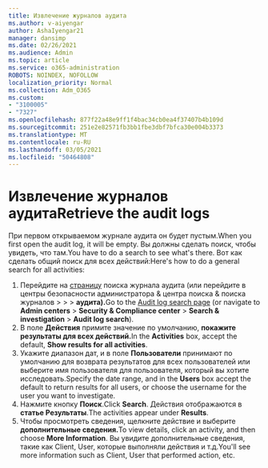 ```yaml
---
title: Извлечение журналов аудита
ms.author: v-aiyengar
author: AshaIyengar21
manager: dansimp
ms.date: 02/26/2021
ms.audience: Admin
ms.topic: article
ms.service: o365-administration
ROBOTS: NOINDEX, NOFOLLOW
localization_priority: Normal
ms.collection: Adm_O365
ms.custom:
- "3100005"
- "7327"
ms.openlocfilehash: 877f22a48e9ff1f4bac34cb0ea4f37407b4b109d
ms.sourcegitcommit: 251e2e82571fb3bb1fbe3dbf7bfca30e004b3373
ms.translationtype: MT
ms.contentlocale: ru-RU
ms.lasthandoff: 03/05/2021
ms.locfileid: "50464808"
---
```

# <a name="retrieve-the-audit-logs"></a><span data-ttu-id="0dcc1-102">Извлечение журналов аудита</span><span class="sxs-lookup"><span data-stu-id="0dcc1-102">Retrieve the audit logs</span></span>

<span data-ttu-id="0dcc1-103">При первом открываемом журнале аудита он будет пустым.</span><span class="sxs-lookup"><span data-stu-id="0dcc1-103">When you first open the audit log, it will be empty.</span></span> <span data-ttu-id="0dcc1-104">Вы должны сделать поиск, чтобы увидеть, что там.</span><span class="sxs-lookup"><span data-stu-id="0dcc1-104">You have to do a search to see what's there.</span></span> <span data-ttu-id="0dcc1-105">Вот как сделать общий поиск для всех действий:</span><span class="sxs-lookup"><span data-stu-id="0dcc1-105">Here's how to do a general search for all activities:</span></span>

1. <span data-ttu-id="0dcc1-106">Перейдите на [страницу](https://protection.office.com/#/unifiedauditlog) поиска журнала аудита (или перейдите в центры безопасности администратора & центра поиска & поиска журналов  >    >    >  **аудита).**</span><span class="sxs-lookup"><span data-stu-id="0dcc1-106">Go to the [Audit log search page](https://protection.office.com/#/unifiedauditlog) (or navigate to  **Admin centers** > **Security & Compliance center** > **Search & investigation** > **Audit log search**).</span></span>
1. <span data-ttu-id="0dcc1-107">В поле **Действия** примите значение по умолчанию, **покажите результаты для всех действий.**</span><span class="sxs-lookup"><span data-stu-id="0dcc1-107">In the **Activities** box, accept the default, **Show results for all activities**.</span></span>
1. <span data-ttu-id="0dcc1-108">Укажите диапазон дат, и в поле **Пользователи** принимают по умолчанию для возврата результатов для всех пользователей или выберите имя пользователя для пользователя, который вы хотите исследовать.</span><span class="sxs-lookup"><span data-stu-id="0dcc1-108">Specify the date range, and in the **Users** box accept the default to return results for all users, or choose the username for the user you want to investigate.</span></span>
1. <span data-ttu-id="0dcc1-109">Нажмите кнопку **Поиск**.</span><span class="sxs-lookup"><span data-stu-id="0dcc1-109">Click **Search**.</span></span> <span data-ttu-id="0dcc1-110">Действия отображаются в **статье Результаты**.</span><span class="sxs-lookup"><span data-stu-id="0dcc1-110">The activities appear under **Results**.</span></span>
1. <span data-ttu-id="0dcc1-111">Чтобы просмотреть сведения, щелкните действие и выберите **дополнительные сведения.**</span><span class="sxs-lookup"><span data-stu-id="0dcc1-111">To view details, click an activity, and then choose **More Information**.</span></span> <span data-ttu-id="0dcc1-112">Вы увидите дополнительные сведения, такие как Client, User, которые выполняли действия и т.д.</span><span class="sxs-lookup"><span data-stu-id="0dcc1-112">You'll see more information such as Client, User that performed action, etc.</span></span>
